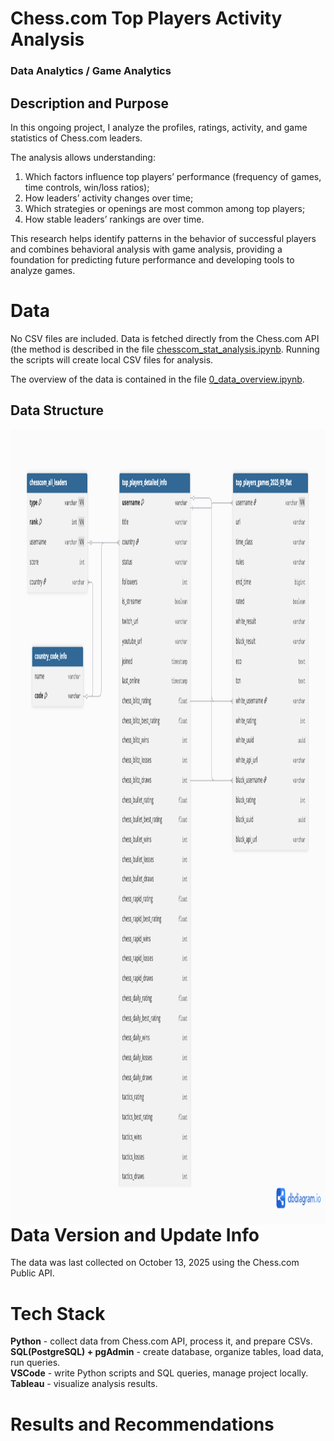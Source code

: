 # Chess.com Top Players Activity Analysis
### Data Analytics / Game Analytics

## Description and Purpose
In this ongoing project, I analyze the profiles, ratings, activity, and game statistics of Chess.com leaders.

The analysis allows understanding:  
1. Which factors influence top players’ performance (frequency of games, time controls, win/loss ratios);
2. How leaders’ activity changes over time;
3. Which strategies or openings are most common among top players;
4. How stable leaders’ rankings are over time.

This research helps identify patterns in the behavior of successful players and combines behavioral analysis with game analysis, providing a foundation for predicting future performance and developing tools to analyze games.

# Data
No CSV files are included. Data is fetched directly from the Chess.com API (the method is described in the file [chesscom_stat_analysis.ipynb](https://github.com/OlhaHaidash/data_analysis_pet_projects/blob/main/chesscom_data_analysis/chesscom_stat_analysis.ipynb). Running the scripts will create local CSV files for analysis.

The overview of the data is contained in the file [0_data_overview.ipynb](https://github.com/OlhaHaidash/chesscom_data_analysis/blob/main/2_analysis_sql/0_data_overview.ipynb).

## Data Structure

<img align="left" width="1153" height="1272" src="https://github.com/OlhaHaidash/chesscom_data_analysis/blob/main/chesscom_schema.png">


# Data Version and Update Info
The data was last collected on October 13, 2025 using the Chess.com Public API.

# Tech Stack
**Python** - collect data from Chess.com API, process it, and prepare CSVs.  
**SQL(PostgreSQL) + pgAdmin** - create database, organize tables, load data, run queries.  
**VSCode** - write Python scripts and SQL queries, manage project locally.  
**Tableau** - visualize analysis results.

# Results and Recommendations

